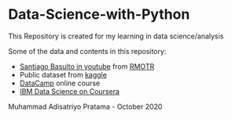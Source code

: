 # Data-Science-with-Python
This Repository is created for my learning in data science/analysis

Some of the data and contents in this repository: 
- [Santiago Basulto in youtube](https://www.youtube.com/watch?v=r-uOLxNrNk8) from [RMOTR](https://rmotr.com)
- Public dataset from [kaggle](https://www.kaggle.com/datasets)
- [DataCamp](https://www.datacamp.com/) online course
- [IBM Data Science on Coursera](https://www.coursera.org/professional-certificates/ibm-data-science)

Muhammad Adisatriyo Pratama - October 2020
